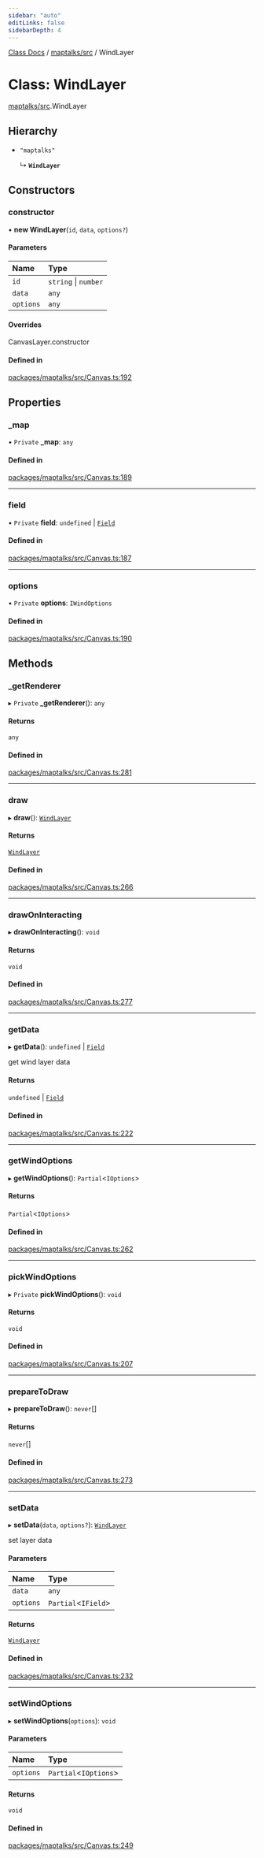 ```yaml
---
sidebar: "auto"
editLinks: false
sidebarDepth: 4
---
```


[Class Docs](../index.md) / [maptalks/src](../modules/maptalks_src.md) / WindLayer

# Class: WindLayer

[maptalks/src](../modules/maptalks_src.md).WindLayer

## Hierarchy

- `"maptalks"`

  ↳ **`WindLayer`**

## Constructors

### constructor

• **new WindLayer**(`id`, `data`, `options?`)

#### Parameters

| Name | Type |
| :------ | :------ |
| `id` | `string` \| `number` |
| `data` | `any` |
| `options` | `any` |

#### Overrides

CanvasLayer.constructor

#### Defined in

[packages/maptalks/src/Canvas.ts:192](https://github.com/sakitam-fdd/wind-layer/blob/fa9bdd2/packages/maptalks/src/Canvas.ts#L192)

## Properties

### \_map

• `Private` **\_map**: `any`

#### Defined in

[packages/maptalks/src/Canvas.ts:189](https://github.com/sakitam-fdd/wind-layer/blob/fa9bdd2/packages/maptalks/src/Canvas.ts#L189)

___

### field

• `Private` **field**: `undefined` \| [`Field`](maptalks_src.Field.md)

#### Defined in

[packages/maptalks/src/Canvas.ts:187](https://github.com/sakitam-fdd/wind-layer/blob/fa9bdd2/packages/maptalks/src/Canvas.ts#L187)

___

### options

• `Private` **options**: `IWindOptions`

#### Defined in

[packages/maptalks/src/Canvas.ts:190](https://github.com/sakitam-fdd/wind-layer/blob/fa9bdd2/packages/maptalks/src/Canvas.ts#L190)

## Methods

### \_getRenderer

▸ `Private` **_getRenderer**(): `any`

#### Returns

`any`

#### Defined in

[packages/maptalks/src/Canvas.ts:281](https://github.com/sakitam-fdd/wind-layer/blob/fa9bdd2/packages/maptalks/src/Canvas.ts#L281)

___

### draw

▸ **draw**(): [`WindLayer`](maptalks_src.WindLayer.md)

#### Returns

[`WindLayer`](maptalks_src.WindLayer.md)

#### Defined in

[packages/maptalks/src/Canvas.ts:266](https://github.com/sakitam-fdd/wind-layer/blob/fa9bdd2/packages/maptalks/src/Canvas.ts#L266)

___

### drawOnInteracting

▸ **drawOnInteracting**(): `void`

#### Returns

`void`

#### Defined in

[packages/maptalks/src/Canvas.ts:277](https://github.com/sakitam-fdd/wind-layer/blob/fa9bdd2/packages/maptalks/src/Canvas.ts#L277)

___

### getData

▸ **getData**(): `undefined` \| [`Field`](maptalks_src.Field.md)

get wind layer data

#### Returns

`undefined` \| [`Field`](maptalks_src.Field.md)

#### Defined in

[packages/maptalks/src/Canvas.ts:222](https://github.com/sakitam-fdd/wind-layer/blob/fa9bdd2/packages/maptalks/src/Canvas.ts#L222)

___

### getWindOptions

▸ **getWindOptions**(): `Partial`<`IOptions`\>

#### Returns

`Partial`<`IOptions`\>

#### Defined in

[packages/maptalks/src/Canvas.ts:262](https://github.com/sakitam-fdd/wind-layer/blob/fa9bdd2/packages/maptalks/src/Canvas.ts#L262)

___

### pickWindOptions

▸ `Private` **pickWindOptions**(): `void`

#### Returns

`void`

#### Defined in

[packages/maptalks/src/Canvas.ts:207](https://github.com/sakitam-fdd/wind-layer/blob/fa9bdd2/packages/maptalks/src/Canvas.ts#L207)

___

### prepareToDraw

▸ **prepareToDraw**(): `never`[]

#### Returns

`never`[]

#### Defined in

[packages/maptalks/src/Canvas.ts:273](https://github.com/sakitam-fdd/wind-layer/blob/fa9bdd2/packages/maptalks/src/Canvas.ts#L273)

___

### setData

▸ **setData**(`data`, `options?`): [`WindLayer`](maptalks_src.WindLayer.md)

set layer data

#### Parameters

| Name | Type |
| :------ | :------ |
| `data` | `any` |
| `options` | `Partial`<`IField`\> |

#### Returns

[`WindLayer`](maptalks_src.WindLayer.md)

#### Defined in

[packages/maptalks/src/Canvas.ts:232](https://github.com/sakitam-fdd/wind-layer/blob/fa9bdd2/packages/maptalks/src/Canvas.ts#L232)

___

### setWindOptions

▸ **setWindOptions**(`options`): `void`

#### Parameters

| Name | Type |
| :------ | :------ |
| `options` | `Partial`<`IOptions`\> |

#### Returns

`void`

#### Defined in

[packages/maptalks/src/Canvas.ts:249](https://github.com/sakitam-fdd/wind-layer/blob/fa9bdd2/packages/maptalks/src/Canvas.ts#L249)
